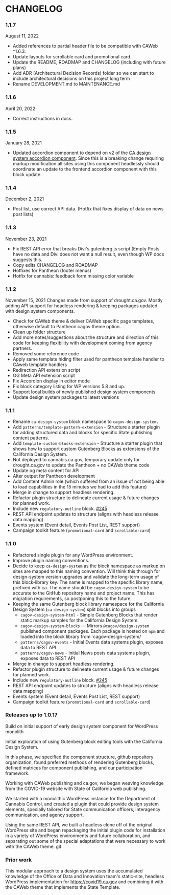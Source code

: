 # CHANGELOG

### 1.1.7
August 11, 2022
- Added references to partial header file to be compatible with CAWeb ^1.6.3.
- Update layouts for scrollable card and promotional card.
- Update the README, ROADMAP and CHANGELOG (including with future plans)
- Add ADR (Architectural Decision Records) folder so we can start to include architectural decisions on this project long term
- Rename DEVELOPMENT.md to MAINTENANCE.md

### 1.1.6
April 20, 2022
- Correct instructions in docs.

### 1.1.5
January 28, 2021
- Updated accordion component to depend on v2 of the <a href="https://designsystem.webstandards.ca.gov/components/accordion/readme/">CA design system accordion component</a>. Since this is a breaking change requiring markup modification all sites using this component headlessly should coordinate an update to the frontend accordion component with this block update.

### 1.1.4
December 2, 2021
- Post list, use correct API data. (Hotfix that fixes display of data on news post lists)

### 1.1.3
November 23, 2021
- Fix REST API error that breaks Divi's gutenberg.js script (Empty Posts have no data and Divi does not want a null result, even though WP docs suggests this.
- Copy edits CHANGELOG and ROADMAP
- Hotfixes for Pantheon (footer menus)
- Hotfix for cannabis: feedback form missing color variable

### 1.1.2
November 15, 2021
Changes made from support of drought.ca.gov. Mostly adding API support for headless rendering & keeping packages updated with design system components.

- Check for CAWeb theme & deliver CAWeb specific page templates, otherwise default to Pantheon cagov theme option.
- Clean up folder structure
- Add more notes/suggestions about the structure and direction of this code for keeping flexibility with development coming from agency partners.
- Removed some reference code
- Apply same template hiding filter used for pantheon template handler to CAweb template handlers
- Redirection API extension script
- OG Meta API extension script
- Fix Accordion display in editor mode
- Fix block category listing for WP versions 5.8 and up.
- Support local builds of newly published design system components
- Update design system packages to latest versions

### 1.1.1
- Rename `ca-design-system` block namespace to `cagov-design-system.`
- Add `patterns/template-pattern-extension` - Structure a starter plugin for adding structured data and blocks for specific State publishing content patterns.
- Add `template-custom-blocks-extension` - Structure a starter plugin that shows how to support custom Gutenberg Blocks as extensions of the California Design System.
- Not deployed to cannabis.ca.gov, temporary update only for drought.ca.gov to update the Pantheon + no CAWeb theme code
- Update og meta content for API
- Alter output for Pantheon development
- Add Content Admin role (which suffered from an issue of not being able to load capabilities in the 15 minutes we had to add this feature)
- Merge in change to support headless rendering.
- Refactor plugin structure to delineate current usage & future changes for planned work.
- Include new `regulatory-outline` block. [#245](https://github.com/cagov/ca-design-system-gutenberg-blocks/issues/245)
- REST API endpoint updates to structure (aligns with headless release data mapping)
- Events system (Event detail, Events Post List, REST support)
- Campaign toolkit feature (`promotional-card` and `scrollable-card`)

### 1.1.0
- Refactored single plugin for any WordPress environment.
- Improve plugin naming conventions.
- Decide to keep `ca-design-system` as the block namespace as markup on sites are mapped to this naming convention. Will think this through for design-system version upgrades and validate the long-term usage of this block-library key. The name is mapped to the specific library name, prefixed with ca. The name should be `cagov-design-system` to be accurate to the GitHub repository name and project name. This has migration requirements, so postponing this to the future.
- Keeping the same Gutenberg block library namespace for the California Design System (`ca-design-system`) split blocks into groups
  - `cagov-design-system-html` - Simple Gutenberg Blocks that render static markup samples for the California Design System.
  - `cagov-design-system-blocks` — Mirrors `@cagov/design-system` published component packages. Each package is hosted on `npm` and loaded into the block library from `cagov-design-system/
  - `patterns/cagov-events` - Initial Events data systems plugin, exposes data to REST API
  - `patterns/cagov-news` - Initial News posts data systems plugin, exposes data to REST API
- Merge in change to support headless rendering.
- Refactor plugin structure to delineate current usage & future changes for planned work.
- Include new `regulatory-outline` block. [#245](https://github.com/cagov/ca-design-system-gutenberg-blocks/issues/245)
- REST API endpoint updates to structure (aligns with headless release data mapping)
- Events system (Event detail, Events Post List, REST support)
- Campaign toolkit feature (`promotional-card` and `scrollable-card`)

### Releases up to 1.0.17
Build on initial support of early design system component for WordPress monolith

Initial exploration of using Gutenberg block editing tools with the California Design System.

In this phase, we specified the component structure, github repository organization, found preferred methods of rendering Gutenberg blocks, defined matrices for component publishing, and our participation framework.

Working with CAWeb publishing and ca.gov, we began weaving knowledge from the COVID-19 website with State of California web publishing.

We started with a monolithic WordPress instance for the Department of Cannabis Control, and created a plugin that could provide design system elements, specially tailored for State communication officers, interagency communication, and agency support.

Using the same REST API, we built a headless clone off of the original WordPress site and began repackaging the initial plugin code for installation in a variety of WordPress environments and future collaboration, and separating out some of the special adaptations that were necessary to work with the CAWeb theme.
git
### Prior work
This modular approach to a design system uses the accumulated knowledge of the Office of Data and Innovation team's static-site, headless WordPress implementation for https://covid19.ca.gov and combining it with the CAWeb theme that implements the State Template.

